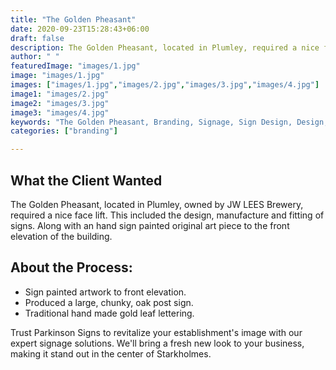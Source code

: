 ```yaml
---
title: "The Golden Pheasant"
date: 2020-09-23T15:28:43+06:00
draft: false
description: The Golden Pheasant, located in Plumley, required a nice face lift. This included the design, manufacture and fitting of signs. Along with an hand sign painted piece to the front elevation of the building.
author: " "
featuredImage: "images/1.jpg"
image: "images/1.jpg"
images: ["images/1.jpg","images/2.jpg","images/3.jpg","images/4.jpg"]
image1: "images/2.jpg"
image2: "images/3.jpg"
image3: "images/4.jpg"
keywords: "The Golden Pheasant, Branding, Signage, Sign Design, Design, interior signage, exterior design"
categories: ["branding"]

---
```

## What the Client Wanted
The Golden Pheasant, located in Plumley, owned by JW LEES Brewery, required a nice face lift. This included the design, manufacture and fitting of signs. Along with an hand sign painted original art piece to the front elevation of the building.

## About the Process:
- Sign painted artwork to front elevation.
- Produced a large, chunky, oak post sign.
- Traditional hand made gold leaf lettering.



Trust Parkinson Signs to revitalize your establishment's image with our expert signage solutions. We'll bring a fresh new look to your business, making it stand out in the center of Starkholmes.

